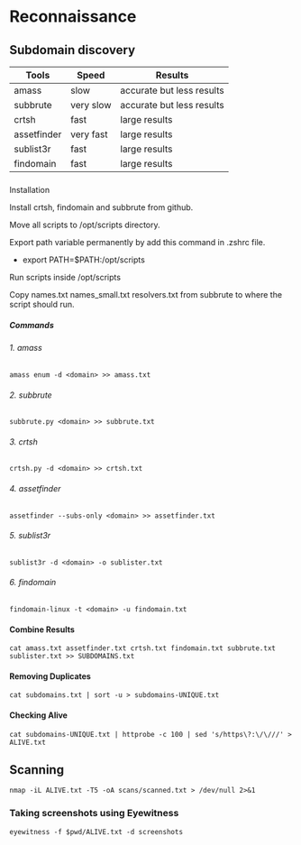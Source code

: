# Reconnaissance

## Subdomain discovery

| Tools       | Speed     | Results                   |
| ----------- | --------- | ------------------------- |
| amass       | slow      | accurate but less results |
| subbrute    | very slow | accurate but less results |
| crtsh       | fast      | large results             |
| assetfinder | very fast | large results             |
| sublist3r   | fast      | large results             |
| findomain   | fast      | large results             |

##### 

Installation

Install crtsh, findomain and subbrute from github.

Move all scripts to /opt/scripts directory.

Export path variable permanently by add this command in .zshrc file.

- export PATH=$PATH:/opt/scripts

Run scripts inside /opt/scripts

Copy names.txt names_small.txt resolvers.txt from subbrute to where the script should run. 

##### Commands

###### 1. amass

```
amass enum -d <domain> >> amass.txt
```

###### 2. subbrute

```
subbrute.py <domain> >> subbrute.txt
```

###### 3. crtsh

```
crtsh.py -d <domain> >> crtsh.txt
```

###### 4. assetfinder

```
assetfinder --subs-only <domain> >> assetfinder.txt
```

###### 5. sublist3r

```
sublist3r -d <domain> -o sublister.txt
```

###### 6. findomain

```
findomain-linux -t <domain> -u findomain.txt
```

#### 

#### Combine Results

```
cat amass.txt assetfinder.txt crtsh.txt findomain.txt subbrute.txt sublister.txt >> SUBDOMAINS.txt
```

#### Removing Duplicates

```
cat subdomains.txt | sort -u > subdomains-UNIQUE.txt
```

#### Checking Alive

```
cat subdomains-UNIQUE.txt | httprobe -c 100 | sed 's/https\?:\/\///' > ALIVE.txt
```

## Scanning

```
nmap -iL ALIVE.txt -T5 -oA scans/scanned.txt > /dev/null 2>&1
```

### Taking screenshots using Eyewitness

```
eyewitness -f $pwd/ALIVE.txt -d screenshots
```
